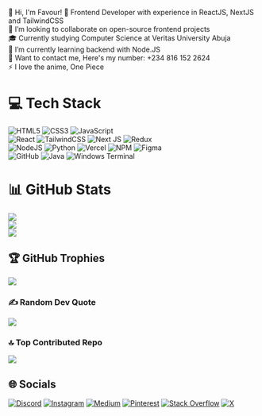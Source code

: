 👋 Hi, I'm Favour!
🔭  Frontend Developer with experience in ReactJS, NextJS and TailwindCSS<br>👯 I’m looking to collaborate on open-source frontend projects<br>🎓 Currently studying Computer Science at Veritas University Abuja<br>🌱 I’m currently learning backend with Node.JS<br>💬 Want to contact me, Here's my number: +234 816 152 2624<br>⚡ I love the anime, One Piece

 

# 💻 Tech Stack
![HTML5](https://img.shields.io/badge/html5-%23E34F26.svg?style=for-the-badge&logo=html5&logoColor=white) ![CSS3](https://img.shields.io/badge/css3-%231572B6.svg?style=for-the-badge&logo=css3&logoColor=white) ![JavaScript](https://img.shields.io/badge/javascript-%23323330.svg?style=for-the-badge&logo=javascript&logoColor=%23F7DF1E)<br> ![React](https://img.shields.io/badge/react-%2320232a.svg?style=for-the-badge&logo=react&logoColor=%2361DAFB) ![TailwindCSS](https://img.shields.io/badge/tailwindcss-%2338B2AC.svg?style=for-the-badge&logo=tailwind-css&logoColor=white) ![Next JS](https://img.shields.io/badge/Next-black?style=for-the-badge&logo=next.js&logoColor=white) ![Redux](https://img.shields.io/badge/redux-%23593d88.svg?style=for-the-badge&logo=redux&logoColor=white)<br> ![NodeJS](https://img.shields.io/badge/node.js-6DA55F?style=for-the-badge&logo=node.js&logoColor=white) ![Python](https://img.shields.io/badge/python-3670A0?style=for-the-badge&logo=python&logoColor=ffdd54) ![Vercel](https://img.shields.io/badge/vercel-%23000000.svg?style=for-the-badge&logo=vercel&logoColor=white) ![NPM](https://img.shields.io/badge/NPM-%23CB3837.svg?style=for-the-badge&logo=npm&logoColor=white) ![Figma](https://img.shields.io/badge/figma-%23F24E1E.svg?style=for-the-badge&logo=figma&logoColor=white)<br> ![GitHub](https://img.shields.io/badge/github-%23121011.svg?style=for-the-badge&logo=github&logoColor=white) ![Java](https://img.shields.io/badge/java-%23ED8B00.svg?style=for-the-badge&logo=openjdk&logoColor=white) ![Windows Terminal](https://img.shields.io/badge/Windows%20Terminal-%234D4D4D.svg?style=for-the-badge&logo=windows-terminal&logoColor=white)
# 📊 GitHub Stats
![](https://github-readme-stats.vercel.app/api?username=favourachara07&theme=dark&hide_border=false&include_all_commits=false&count_private=false)<br/>
![](https://github-readme-streak-stats.herokuapp.com/?user=favourachara07&theme=dark&hide_border=false)<br/>
![](https://github-readme-stats.vercel.app/api/top-langs/?username=favourachara07&theme=dark&hide_border=false&include_all_commits=false&count_private=true&layout=compact)

## 🏆 GitHub Trophies
![](https://github-profile-trophy.vercel.app/?username=favourachara07&theme=nord&no-frame=false&no-bg=true&margin-w=4)

### ✍️ Random Dev Quote
![](https://quotes-github-readme.vercel.app/api?type=vetical&theme=dark)

### 🔝 Top Contributed Repo
![](https://github-contributor-stats.vercel.app/api?username=favourachara07&limit=5&theme=dark&combine_all_yearly_contributions=true)



## 🌐 Socials
[![Discord](https://img.shields.io/badge/Discord-%237289DA.svg?logo=discord&logoColor=white)](https://discord.gg/Wb3ne9fP) [![Instagram](https://img.shields.io/badge/Instagram-%23E4405F.svg?logo=Instagram&logoColor=white)](https://instagram.com/achara_morales) [![Medium](https://img.shields.io/badge/Medium-12100E?logo=medium&logoColor=white)](https://medium.com/@acharafavour01) [![Pinterest](https://img.shields.io/badge/Pinterest-%23E60023.svg?logo=Pinterest&logoColor=white)](https://pinterest.com/acharafavour) [![Stack Overflow](https://img.shields.io/badge/-Stackoverflow-FE7A16?logo=stack-overflow&logoColor=white)](https://stackoverflow.com/users/26378929) [![X](https://img.shields.io/badge/X-black.svg?logo=X&logoColor=white)](https://x.com/favour2207)
<!-- Proudly created with GPRM ( https://gprm.itsvg.in ) -->
